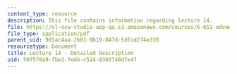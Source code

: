 ```yaml
---
content_type: resource
description: This file contains information regarding lecture 14.
file: https://ol-ocw-studio-app-qa.s3.amazonaws.com/courses/6-851-advanced-data-structures-spring-2012/507570a9fbe27edbc5248303740d7e4f_MIT6_851S12_Lecture14.pdf
file_type: application/pdf
parent_uid: 9d1ac4aa-2b01-9b19-847d-5dfcd274a338
resourcetype: Document
title: Lecture 14 - Detailed Description
uid: 507570a9-fbe2-7edb-c524-8303740d7e4f
---
```

